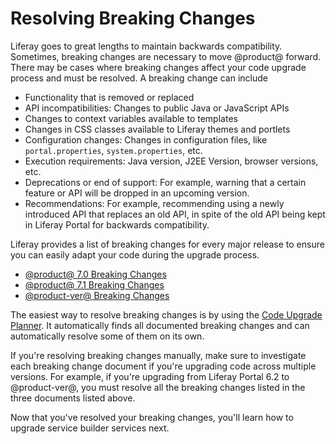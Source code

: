 # Resolving Breaking Changes

Liferay goes to great lengths to maintain backwards compatibility. Sometimes,
breaking changes are necessary to move @product@ forward. There may be cases
where breaking changes affect your code upgrade process and must be resolved. A
breaking change can include

- Functionality that is removed or replaced
- API incompatibilities: Changes to public Java or JavaScript APIs
- Changes to context variables available to templates
- Changes in CSS classes available to Liferay themes and portlets
- Configuration changes: Changes in configuration files, like
  `portal.properties`, `system.properties`, etc.
- Execution requirements: Java version, J2EE Version, browser versions, etc.
- Deprecations or end of support: For example, warning that a certain
  feature or API will be dropped in an upcoming version.
- Recommendations: For example, recommending using a newly introduced API that
  replaces an old API, in spite of the old API being kept in Liferay Portal for
  backwards compatibility.

Liferay provides a list of breaking changes for every major release to ensure
you can easily adapt your code during the upgrade process.

- [@product@ 7.0 Breaking Changes](/docs/reference/7-0/-/knowledge_base/t/breaking-changes)
- [@product@ 7.1 Breaking Changes](/docs/reference/7-1/-/knowledge_base/t/breaking-changes)
- [@product-ver@ Breaking Changes](/docs/reference/7-2/-/knowledge_base/t/breaking-changes)

The easiest way to resolve breaking changes is by using the
[Code Upgrade Planner]().
It automatically finds all documented breaking changes and can automatically
resolve some of them on its own.

If you're resolving breaking changes manually, make sure to investigate each
breaking change document if you're upgrading code across multiple versions. For
example, if you're upgrading from Liferay Portal 6.2 to @product-ver@, you must
resolve all the breaking changes listed in the three documents listed above.

Now that you've resolved your breaking changes, you'll learn how to upgrade
service builder services next.